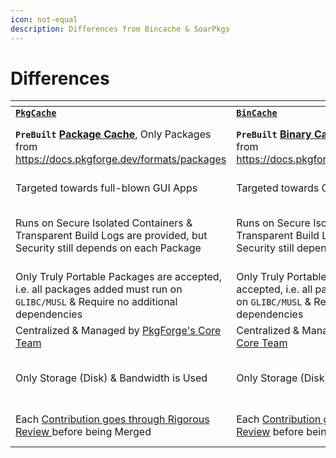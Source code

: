 ```yaml
---
icon: not-equal
description: Differences from Bincache & SoarPkgs
---
```


# Differences

<table data-header-hidden><thead><tr><th width="278"></th><th width="256"></th><th></th></tr></thead><tbody><tr><td><a href="https://github.com/pkgforge/pkgcache"><strong><code>PkgCache</code></strong></a></td><td><a href="https://github.com/Azathothas/Toolpacks"><strong><code>BinCache</code></strong></a></td><td><a href="https://github.com/pkgforge/soarpkgs"><strong><code>SoarPkgs</code></strong></a></td></tr><tr><td><strong><code>PreBuilt</code></strong> <a href="https://huggingface.co/datasets/pkgforge/pkgcache"><strong>Package Cache</strong></a>, Only Packages from <a href="https://docs.pkgforge.dev/formats/packages">https://docs.pkgforge.dev/formats/packages</a></td><td> <strong><code>PreBuilt</code></strong> <a href="https://huggingface.co/datasets/pkgforge/bincache"><strong>Binary Cache</strong></a><strong>,</strong> Only Packages from <a href="https://docs.pkgforge.dev/formats/binaries">https://docs.pkgforge.dev/formats/binaries</a></td><td><strong>No PreBuilt Cache</strong>, All Packages are Built &#x26; Installed Locally</td></tr><tr><td>Targeted towards full-blown GUI Apps</td><td>Targeted towards CLI Apps</td><td>Targets both CLI/GUI Apps</td></tr><tr><td>Runs on Secure Isolated Containers &#x26; Transparent Build Logs are provided, but Security still depends on each Package</td><td>Runs on Secure Isolated Containers &#x26; Transparent Build Logs are provided, but Security still depends on each Package</td><td><a href="broken-reference"><strong><code>.SBUILD</code></strong></a> runs Locally on User's System, so Security depends on each package &#x26; their Maintainers</td></tr><tr><td>Only Truly Portable Packages are accepted, i.e. all packages added must run on <code>GLIBC/MUSL</code> &#x26; Require no additional dependencies</td><td>Only Truly Portable Packages are accepted, i.e. all packages added must run on <code>GLIBC/MUSL</code> &#x26; Require no additional dependencies</td><td>No Restrictions of Addition/Acceptance of Packages</td></tr><tr><td>Centralized &#x26; Managed by <a href="https://github.com/orgs/pkgforge/people">PkgForge's Core Team</a></td><td>Centralized &#x26; Managed by <a href="https://github.com/orgs/pkgforge/people">PkgForge's Core Team</a></td><td><strong>Decentralized</strong></td></tr><tr><td>Only Storage (Disk) &#x26; Bandwidth is Used</td><td>Only Storage (Disk) &#x26; Bandwidth is Used</td><td>Local Resources like CPU, MEM, DISK, Bandwidth etc Are Used</td></tr><tr><td>Each <a href="https://docs.pkgforge.dev/orgs/pkgforge-core/projects/pkgcache/contribution">Contribution goes through Rigorous Review </a>before being Merged</td><td>Each <a href="https://docs.pkgforge.dev/orgs/pkgforge-core/projects/toolpacks-bincache/contribution">Contribution goes through Rigorous Review</a> before being Merged</td><td><a href="https://docs.pkgforge.dev/orgs/pkgforge-core/projects/soarpkgs/contribution">Contribution GuideLine</a> is Simple &#x26; Forgiving</td></tr></tbody></table>
